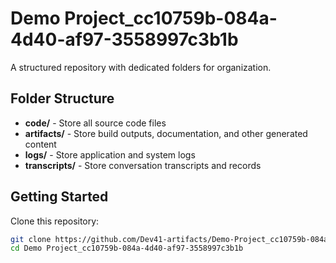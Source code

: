 # Demo Project_cc10759b-084a-4d40-af97-3558997c3b1b
A structured repository with dedicated folders for organization.

## Folder Structure

- **code/** - Store all source code files
- **artifacts/** - Store build outputs, documentation, and other generated content
- **logs/** - Store application and system logs
- **transcripts/** - Store conversation transcripts and records

## Getting Started

Clone this repository:
```bash
git clone https://github.com/Dev41-artifacts/Demo-Project_cc10759b-084a-4d40-af97-3558997c3b1b
cd Demo Project_cc10759b-084a-4d40-af97-3558997c3b1b
```
